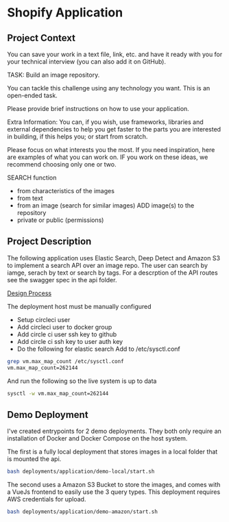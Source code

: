 # Shopify Application

## Project Context

You can save your work in a text file, link, etc. and have it ready with you for your technical interview (you can also add it on GitHub). 

TASK: Build an image repository.

You can tackle this challenge using any technology you want. This is an open-ended task.

Please provide brief instructions on how to use your application.

Extra Information: You can, if you wish, use frameworks, libraries and external dependencies to help you get faster to the parts you are interested in building, if this helps you; or start from scratch.

Please focus on what interests you the most. If you need inspiration, here are examples of what you can work on. IF you work on these ideas, we recommend choosing only one or two.

SEARCH function
- from characteristics of the images
- from text
- from an image (search for similar images)
ADD image(s) to the repository
- private or public (permissions)

## Project Description


The following application uses Elastic Search, Deep Detect and Amazon S3 to implement a search API over an image repo. The user can search by iamge, serach by text or search by tags. For a descrption of the API routes see the swagger spec in the api folder.


[Design Process](./doc/design.md)

The deployment host must be manually configured
- Setup circleci user
- Add circleci user to docker group
- Add circle ci user ssh key to github
- Add circle ci ssh key to user auth key
- Do the following for elastic search
Add to /etc/sysctl.conf
```sh
grep vm.max_map_count /etc/sysctl.conf
vm.max_map_count=262144
```
And run the following so the live system is up to data
```sh
sysctl -w vm.max_map_count=262144
```

## Demo Deployment

I've created entrypoints for 2 demo deployments. They both only require an installation of Docker and Docker Compose on the host system.

The first is a fully local deployment that stores images in a local folder that is mounted the api.
```sh
bash deployments/application/demo-local/start.sh
```

The second uses a Amazon S3 Bucket to store the images, and comes with a VueJs frontend to easily use the 3 query types. This deployment requires AWS credentials for upload.
```sh
bash deployments/application/demo-amazon/start.sh
```
